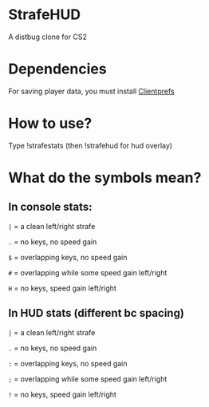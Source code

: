 # StrafeHUD
A distbug clone for CS2

# Dependencies
For saving player data, you must install [Clientprefs](https://github.com/Cruze03/Clientprefs)

# How to use?
Type !strafestats (then !strafehud for hud overlay)

# What do the symbols mean?
## In console stats:

`|` = a clean left/right strafe

`.` = no keys, no speed gain

`$` = overlapping keys, no speed gain

`#` = overlapping while some speed gain left/right

`H` = no keys, speed gain left/right

## In HUD stats (different bc spacing)

`|` = a clean left/right strafe

`.` = no keys, no speed gain

`:` = overlapping keys, no speed gain

`;` = overlapping while some speed gain left/right

`!` = no keys, speed gain left/right
